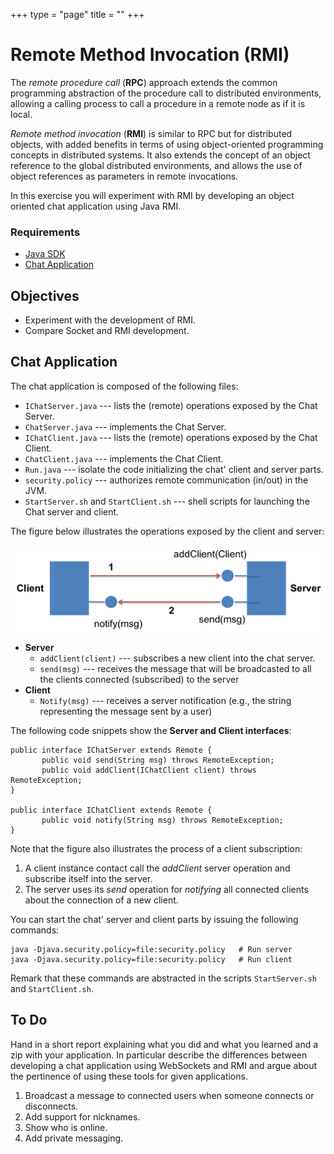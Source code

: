 +++
type   = "page"
title  = ""
+++

Remote Method Invocation (RMI)
==============================

The *remote procedure call* (**RPC**) approach extends the common programming abstraction of the procedure call to distributed environments, allowing a calling process to call a procedure in a remote node as if it is local.

*Remote method invocation* (**RMI**) is similar to RPC but for distributed objects, with added benefits in terms of using object-oriented programming concepts in distributed systems. It also extends the concept of an object reference to the global distributed environments, and allows the use of object references as parameters in remote invocations.

In this exercise you will experiment with RMI by developing an object oriented chat application using Java RMI.

### Requirements

-   [Java SDK](http://www.oracle.com/technetwork/java/javase/downloads/index.html)
-   [Chat Application](/files/RMI.zip)

Objectives
----------

-   Experiment with the development of RMI.
-   Compare Socket and RMI development.

Chat Application
----------------

The chat application is composed of the following files:

-   `IChatServer.java` --- lists the (remote) operations exposed by the Chat Server.
-   `ChatServer.java` --- implements the Chat Server.
-   `IChatClient.java` --- lists the (remote) operations exposed by the Chat Client.
-   `ChatClient.java` --- implements the Chat Client.
-   `Run.java` --- isolate the code initializing the chat' client and server parts.
-   `security.policy` --- authorizes remote communication (in/out) in the JVM.
-   `StartServer.sh` and `StartClient.sh` --- shell scripts for launching the Chat server and client.

The figure below illustrates the operations exposed by the client and server:

![RMI](/img/RMI.png)

-   **Server**
    -   `addClient(client)` --- subscribes a new client into the chat server.
    -   `send(msg)` --- receives the message that will be broadcasted to all the clients connected (subscribed) to the server
-   **Client**
    -   `Notify(msg)` --- receives a server notification (e.g., the string representing the message sent by a user)

The following code snippets show the **Server and Client interfaces**:

```
public interface IChatServer extends Remote {
       public void send(String msg) throws RemoteException;
       public void addClient(IChatClient client) throws RemoteException;
}

public interface IChatClient extends Remote {
       public void notify(String msg) throws RemoteException;
}
```

Note that the figure also illustrates the process of a client subscription:

1.  A client instance contact call the *addClient* server operation and subscribe itself into the server.
2.  The server uses its *send* operation for *notifying* all connected clients about the connection of a new client.

You can start the chat' server and client parts by issuing the following commands:

```
java -Djava.security.policy=file:security.policy   # Run server 
java -Djava.security.policy=file:security.policy   # Run client
```

Remark that these commands are abstracted in the scripts `StartServer.sh` and `StartClient.sh`. 


To Do
-----

Hand in a short report explaining what you did and what you learned and a zip with your application. In particular describe the differences between developing a chat application using WebSockets and RMI and argue about the pertinence of using these tools for given applications.

1.  Broadcast a message to connected users when someone connects or disconnects.
2.  Add support for nicknames.
3.  Show who is online.
4.  Add private messaging.